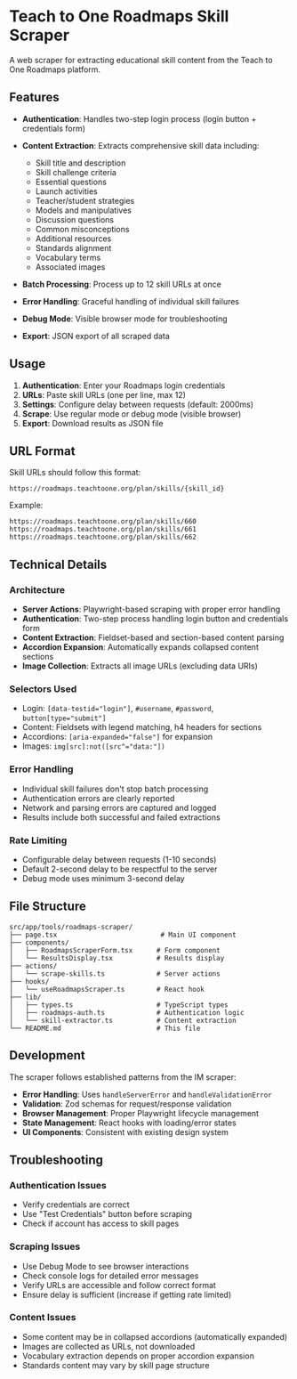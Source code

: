 # Teach to One Roadmaps Skill Scraper

A web scraper for extracting educational skill content from the Teach to One Roadmaps platform.

## Features

- **Authentication**: Handles two-step login process (login button + credentials form)
- **Content Extraction**: Extracts comprehensive skill data including:
  - Skill title and description
  - Skill challenge criteria
  - Essential questions
  - Launch activities
  - Teacher/student strategies
  - Models and manipulatives
  - Discussion questions
  - Common misconceptions
  - Additional resources
  - Standards alignment
  - Vocabulary terms
  - Associated images

- **Batch Processing**: Process up to 12 skill URLs at once
- **Error Handling**: Graceful handling of individual skill failures
- **Debug Mode**: Visible browser mode for troubleshooting
- **Export**: JSON export of all scraped data

## Usage

1. **Authentication**: Enter your Roadmaps login credentials
2. **URLs**: Paste skill URLs (one per line, max 12)
3. **Settings**: Configure delay between requests (default: 2000ms)
4. **Scrape**: Use regular mode or debug mode (visible browser)
5. **Export**: Download results as JSON file

## URL Format

Skill URLs should follow this format:
```
https://roadmaps.teachtoone.org/plan/skills/{skill_id}
```

Example:
```
https://roadmaps.teachtoone.org/plan/skills/660
https://roadmaps.teachtoone.org/plan/skills/661
https://roadmaps.teachtoone.org/plan/skills/662
```

## Technical Details

### Architecture

- **Server Actions**: Playwright-based scraping with proper error handling
- **Authentication**: Two-step process handling login button and credentials form
- **Content Extraction**: Fieldset-based and section-based content parsing
- **Accordion Expansion**: Automatically expands collapsed content sections
- **Image Collection**: Extracts all image URLs (excluding data URIs)

### Selectors Used

- Login: `[data-testid="login"]`, `#username`, `#password`, `button[type="submit"]`
- Content: Fieldsets with legend matching, h4 headers for sections
- Accordions: `[aria-expanded="false"]` for expansion
- Images: `img[src]:not([src^="data:"])`

### Error Handling

- Individual skill failures don't stop batch processing
- Authentication errors are clearly reported
- Network and parsing errors are captured and logged
- Results include both successful and failed extractions

### Rate Limiting

- Configurable delay between requests (1-10 seconds)
- Default 2-second delay to be respectful to the server
- Debug mode uses minimum 3-second delay

## File Structure

```
src/app/tools/roadmaps-scraper/
├── page.tsx                          # Main UI component
├── components/
│   ├── RoadmapsScraperForm.tsx      # Form component
│   └── ResultsDisplay.tsx           # Results display
├── actions/
│   └── scrape-skills.ts             # Server actions
├── hooks/
│   └── useRoadmapsScraper.ts        # React hook
├── lib/
│   ├── types.ts                     # TypeScript types
│   ├── roadmaps-auth.ts             # Authentication logic
│   └── skill-extractor.ts           # Content extraction
└── README.md                        # This file
```

## Development

The scraper follows established patterns from the IM scraper:

- **Error Handling**: Uses `handleServerError` and `handleValidationError`
- **Validation**: Zod schemas for request/response validation
- **Browser Management**: Proper Playwright lifecycle management
- **State Management**: React hooks with loading/error states
- **UI Components**: Consistent with existing design system

## Troubleshooting

### Authentication Issues
- Verify credentials are correct
- Use "Test Credentials" button before scraping
- Check if account has access to skill pages

### Scraping Issues
- Use Debug Mode to see browser interactions
- Check console logs for detailed error messages
- Verify URLs are accessible and follow correct format
- Ensure delay is sufficient (increase if getting rate limited)

### Content Issues
- Some content may be in collapsed accordions (automatically expanded)
- Images are collected as URLs, not downloaded
- Vocabulary extraction depends on proper accordion expansion
- Standards content may vary by skill page structure
